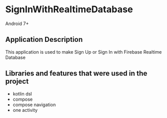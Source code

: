 # SignInWithRealtimeDatabase
Android 7+

## Application Description
This application is used to make Sign Up or Sign In with Firebase Realtime Database

## Libraries and features that were used in the project
- kotlin dsl
- compose
- compose navigation
- one activity
